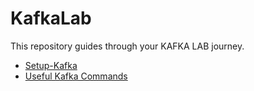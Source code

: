# KafkaLab


This repository guides through your KAFKA LAB journey.



- [Setup-Kafka](https://github.com/SAMI-li/KafkaLab/blob/main/SetUpKafka3.md)
- [Useful Kafka Commands](https://github.com/SAMI-li/KafkaLab/blob/main/KafkaProducerConsumer.md)


